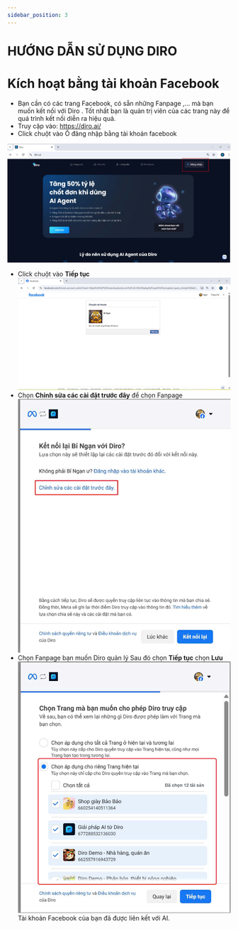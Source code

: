 ```yaml
---
sidebar_position: 3
---
```

# HƯỚNG DẪN SỬ DỤNG DIRO 
# Kích hoạt bằng tài khoản Facebook 
- Bạn cần có các trang Facebook, có sẵn những Fanpage ,... mà bạn muốn kết nối với Diro . Tốt nhất bạn là quản trị viên của các trang này để quá trình kết nối diễn ra hiệu quả.
- Truy cập vào: https://diro.ai/ 
- Click chuột vào Ô đăng nhập bằng tài khoản facebook

![bước 1](b1.jpg)
- Click chuột vào **Tiếp tục**
![bước 2](b2.jpg)
- Chọn **Chỉnh sửa các cài đặt trước đây** để chọn Fanpage
![b3](b3.jpg)
- Chọn Fanpage bạn muốn Diro quản lý
Sau đó chọn **Tiếp tục** chọn **Lưu**
![b4](b4.jpg)
Tài khoản Facebook của bạn đã được liên kết với AI.